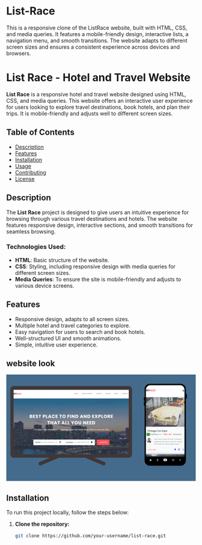 # List-Race
This is a responsive clone of the ListRace website, built with HTML, CSS, and media queries. It features a mobile-friendly design, interactive lists, a navigation menu, and smooth transitions. The website adapts to different screen sizes and ensures a consistent experience across devices and browsers.
# List Race - Hotel and Travel Website

**List Race** is a responsive hotel and travel website designed using HTML, CSS, and media queries. This website offers an interactive user experience for users looking to explore travel destinations, book hotels, and plan their trips. It is mobile-friendly and adjusts well to different screen sizes.

## Table of Contents
- [Description](#description)
- [Features](#features)
- [Installation](#installation)
- [Usage](#usage)
- [Contributing](#contributing)
- [License](#license)

## Description

The **List Race** project is designed to give users an intuitive experience for browsing through various travel destinations and hotels. The website features responsive design, interactive sections, and smooth transitions for seamless browsing.

### Technologies Used:
- **HTML**: Basic structure of the website.
- **CSS**: Styling, including responsive design with media queries for different screen sizes.
- **Media Queries**: To ensure the site is mobile-friendly and adjusts to various device screens.

## Features
- Responsive design, adapts to all screen sizes.
- Multiple hotel and travel categories to explore.
- Easy navigation for users to search and book hotels.
- Well-structured UI and smooth animations.
- Simple, intuitive user experience.
  
## website look
 ![image alt](https://github.com/Amanwebdevlopment/List-Race/blob/6cef46352bd9c88fd3fb5369ef703d1e9e7c95bd/Untitled%20design.png)
## Installation

To run this project locally, follow the steps below:

1. **Clone the repository:**
   ```bash
   git clone https://github.com/your-username/list-race.git
  
   
